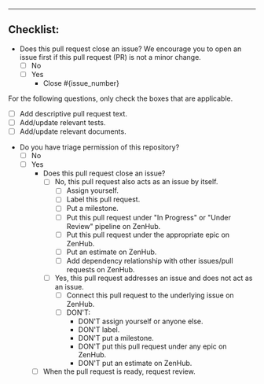 ---

## Checklist:

- Does this pull request close an issue? We encourage you to open an issue first if this pull request (PR) is not a
  minor change.
  - [ ] No
  - [ ] Yes
    - Close #{issue_number}

For the following questions, only check the boxes that are applicable.

- [ ] Add descriptive pull request text.
- [ ] Add/update relevant tests.
- [ ] Add/update relevant documents.

- Do you have triage permission of this repository?
  - [ ] No
  - [ ] Yes
    - Does this pull request close an issue?
      - [ ] No, this pull request also acts as an issue by itself.
        - [ ] Assign yourself.
        - [ ] Label this pull request.
        - [ ] Put a milestone.
        - [ ] Put this pull request under "In Progress" or "Under Review" pipeline on ZenHub.
        - [ ] Put this pull request under the appropriate epic on ZenHub.
        - [ ] Put an estimate on ZenHub.
        - [ ] Add dependency relationship with other issues/pull requests on ZenHub.
      - [ ] Yes, this pull request addresses an issue and does not act as an issue.
        - [ ] Connect this pull request to the underlying issue on ZenHub.
        - [ ] DON'T:
          - DON'T assign yourself or anyone else.
          - DON'T label.
          - DON'T put a milestone.
          - DON'T put this pull request under any epic on ZenHub.
          - DON'T put an estimate on ZenHub.
    - [ ] When the pull request is ready, request review.
